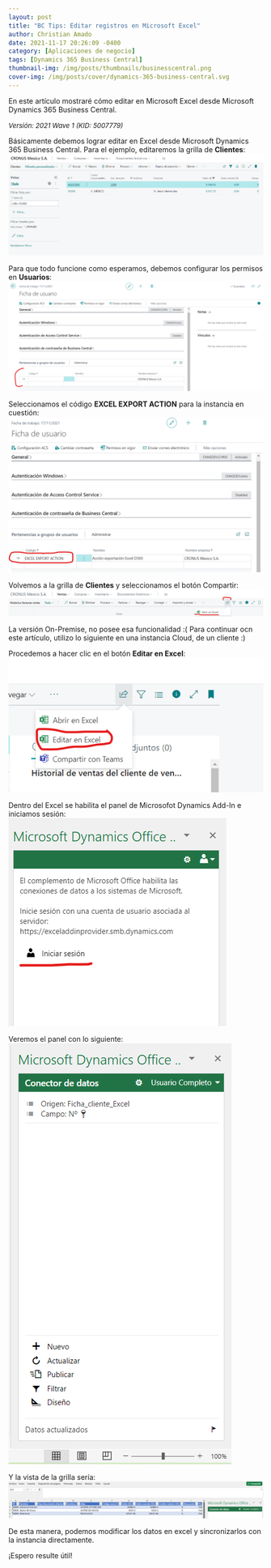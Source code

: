```yaml
---
layout: post
title: "BC Tips: Editar registros en Microsoft Excel"
author: Christian Amado
date: 2021-11-17 20:26:09 -0400
category: [Aplicaciones de negocio]
tags: [Dynamics 365 Business Central]
thumbnail-img: /img/posts/thumbnails/businesscentral.png
cover-img: /img/posts/cover/dynamics-365-business-central.svg
---
```


En este artículo mostraré cómo editar en Microsoft Excel desde Microsoft Dynamics 365 Business Central.

<!--more-->
*<font size="2">Versión: 2021 Wave 1 (KID: 5007779)</font>*

Básicamente debemos lograr editar en Excel desde Microsoft Dynamics 365 Business Central. Para el ejemplo, editaremos la grilla de **Clientes**:  
![](/img/posts/2021/11/17/Excel1.png)  

Para que todo funcione como esperamos, debemos configurar los permisos en **Usuarios**:  
![](/img/posts/2021/11/17/Excel2.png)  

Seleccionamos el código **EXCEL EXPORT ACTION** para la instancia en cuestión:  
![](/img/posts/2021/11/17/Excel3.png)  

Volvemos a la grilla de **Clientes** y seleccionamos el botón Compartir:  
![](/img/posts/2021/11/17/Excel4.png)  

La versión On-Premise, no posee esa funcionalidad :(  Para continuar ocn este artículo, utilizo lo siguiente en una instancia Cloud, de un cliente :)  

Procedemos a hacer clic en el botón **Editar en Excel**:  
![](/img/posts/2021/11/17/Excel5.png)  

Dentro del Excel se habilita el panel de Microsofot Dynamics Add-In e iniciamos sesión:  
![](/img/posts/2021/11/17/Excel6.png)  

Veremos el panel con lo siguiente:  
![](/img/posts/2021/11/17/Excel7.png)  

Y la vista de la grilla sería:  
![](/img/posts/2021/11/17/Excel8.png)  

De esta manera, podemos modificar los datos en excel y sincronizarlos con la instancia directamente.  

¡Espero resulte útil!